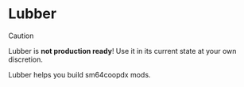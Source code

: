 # Lubber

> [!CAUTION]
> Lubber is **not production ready**! Use it in its current state at your own discretion.

Lubber helps you build sm64coopdx mods.
